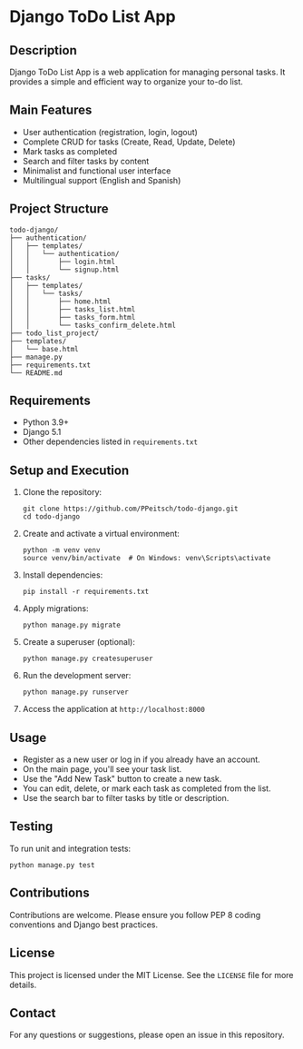 # Django ToDo List App

## Description
Django ToDo List App is a web application for managing personal tasks. It provides a simple and efficient way to organize your to-do list.

## Main Features
- User authentication (registration, login, logout)
- Complete CRUD for tasks (Create, Read, Update, Delete)
- Mark tasks as completed
- Search and filter tasks by content
- Minimalist and functional user interface
- Multilingual support (English and Spanish)

## Project Structure
```
todo-django/
├── authentication/
│   ├── templates/
│   │   └── authentication/
│   │       ├── login.html
│   │       └── signup.html
├── tasks/
│   ├── templates/
│   │   └── tasks/
│   │       ├── home.html
│   │       ├── tasks_list.html
│   │       ├── tasks_form.html
│   │       └── tasks_confirm_delete.html
├── todo_list_project/
├── templates/
│   └── base.html
├── manage.py
├── requirements.txt
└── README.md
```

## Requirements
- Python 3.9+
- Django 5.1
- Other dependencies listed in `requirements.txt`

## Setup and Execution

1. Clone the repository:
   ```
   git clone https://github.com/PPeitsch/todo-django.git
   cd todo-django
   ```

2. Create and activate a virtual environment:
   ```
   python -m venv venv
   source venv/bin/activate  # On Windows: venv\Scripts\activate
   ```

3. Install dependencies:
   ```
   pip install -r requirements.txt
   ```

4. Apply migrations:
   ```
   python manage.py migrate
   ```

5. Create a superuser (optional):
   ```
   python manage.py createsuperuser
   ```

6. Run the development server:
   ```
   python manage.py runserver
   ```

7. Access the application at `http://localhost:8000`

## Usage
- Register as a new user or log in if you already have an account.
- On the main page, you'll see your task list.
- Use the "Add New Task" button to create a new task.
- You can edit, delete, or mark each task as completed from the list.
- Use the search bar to filter tasks by title or description.

## Testing
To run unit and integration tests:
```
python manage.py test
```

## Contributions
Contributions are welcome. Please ensure you follow PEP 8 coding conventions and Django best practices.

## License
This project is licensed under the MIT License. See the `LICENSE` file for more details.

## Contact
For any questions or suggestions, please open an issue in this repository.